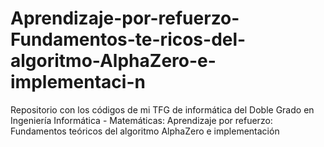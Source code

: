 # Aprendizaje-por-refuerzo-Fundamentos-te-ricos-del-algoritmo-AlphaZero-e-implementaci-n
Repositorio con los códigos de mi TFG de informática del Doble Grado en Ingeniería Informática - Matemáticas: Aprendizaje por refuerzo: Fundamentos teóricos del algoritmo AlphaZero e implementación
